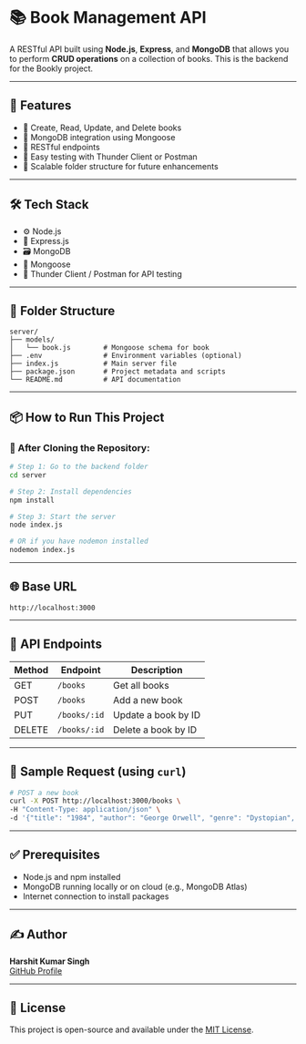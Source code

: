 # 📚 Book Management API

A RESTful API built using **Node.js**, **Express**, and **MongoDB** that allows you to perform **CRUD operations** on a collection of books. This is the backend for the Bookly project.

---

## 🚀 Features

- 📖 Create, Read, Update, and Delete books
- 💾 MongoDB integration using Mongoose
- 🔐 RESTful endpoints
- 🧪 Easy testing with Thunder Client or Postman
- 🔧 Scalable folder structure for future enhancements

---

## 🛠 Tech Stack

- ⚙️ Node.js
- 🚀 Express.js
- 🗃️ MongoDB
- 🧩 Mongoose
- 🧪 Thunder Client / Postman for API testing

---

## 📁 Folder Structure

```
server/
├── models/
│   └── book.js        # Mongoose schema for book
├── .env               # Environment variables (optional)
├── index.js           # Main server file
├── package.json       # Project metadata and scripts
└── README.md          # API documentation
```

---

## 📦 How to Run This Project

### 🔧 After Cloning the Repository:

```bash
# Step 1: Go to the backend folder
cd server

# Step 2: Install dependencies
npm install

# Step 3: Start the server
node index.js

# OR if you have nodemon installed
nodemon index.js
```

---

## 🌐 Base URL

```
http://localhost:3000
```

---

## 🔗 API Endpoints

| Method | Endpoint         | Description             |
|--------|------------------|-------------------------|
| GET    | `/books`         | Get all books           |
| POST   | `/books`         | Add a new book          |
| PUT    | `/books/:id`     | Update a book by ID     |
| DELETE | `/books/:id`     | Delete a book by ID     |

---

## 🧪 Sample Request (using `curl`)

```bash
# POST a new book
curl -X POST http://localhost:3000/books \
-H "Content-Type: application/json" \
-d '{"title": "1984", "author": "George Orwell", "genre": "Dystopian", "publishedYear": 1949}'
```

---

## ✅ Prerequisites

- Node.js and npm installed
- MongoDB running locally or on cloud (e.g., MongoDB Atlas)
- Internet connection to install packages

---

## ✍️ Author

**Harshit Kumar Singh**  
[GitHub Profile](https://github.com/HarshittSinghh)

---

## 📃 License

This project is open-source and available under the [MIT License](LICENSE).
